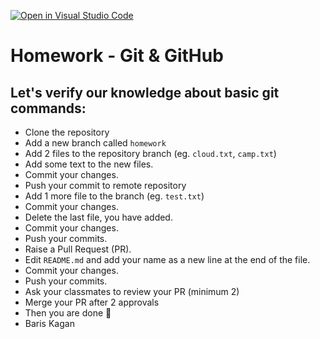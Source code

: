 [![Open in Visual Studio Code](https://classroom.github.com/assets/open-in-vscode-c66648af7eb3fe8bc4f294546bfd86ef473780cde1dea487d3c4ff354943c9ae.svg)](https://classroom.github.com/online_ide?assignment_repo_id=8623631&assignment_repo_type=AssignmentRepo)
# Homework - Git & GitHub

## Let's verify our knowledge about basic git commands:

- Clone the repository
- Add a new branch called `homework`
- Add 2 files to the repository branch (eg. `cloud.txt`, `camp.txt`)
- Add some text to the new files.
- Commit your changes.
- Push your commit to remote repository
- Add 1 more file to the branch (eg. `test.txt`)
- Commit your changes.
- Delete the last file, you have added.
- Commit your changes.
- Push your commits.
- Raise a Pull Request (PR).
- Edit `README.md` and add your name as a new line at the end of the file.
- Commit your changes.
- Push your commits.
- Ask your classmates to review your PR (minimum 2)
- Merge your PR after 2 approvals
- Then you are done :partying_face:	
- Baris Kagan